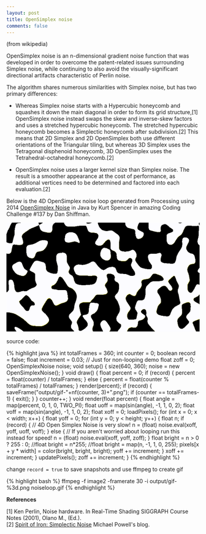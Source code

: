 ```yaml
---
layout: post
title: OpenSimplex noise
comments: false
---
```


(from wikipedia)

OpenSimplex noise is an n-dimensional gradient noise function that was developed in order to overcome the patent-related issues surrounding Simplex noise, while continuing to also avoid the visually-significant directional artifacts characteristic of Perlin noise.

The algorithm shares numerous similarities with Simplex noise, but has two primary differences:

* Whereas Simplex noise starts with a Hypercubic honeycomb and squashes it down the main diagonal in order to form its grid structure,[1] OpenSimplex noise instead swaps the skew and inverse-skew factors and uses a stretched hypercubic honeycomb. The stretched hypercubic honeycomb becomes a Simplectic honeycomb after subdivision.[2] This means that 2D Simplex and 2D OpenSimplex both use different orientations of the Triangular tiling, but whereas 3D Simplex uses the Tetragonal disphenoid honeycomb, 3D OpenSimplex uses the Tetrahedral-octahedral honeycomb.[2]

* OpenSimplex noise uses a larger kernel size than Simplex noise. The result is a smoother appearance at the cost of performance, as additional vertices need to be determined and factored into each evaluation.[2]

Below is the 4D OpenSimplex noise loop generated from Processing using 2014 [OpenSimplex Noise](https://gist.github.com/KdotJPG/b1270127455a94ac5d19) in Java by Kurt Spencer in amazing Coding Challenge #137 by Dan Shiffman.


![](/assets/coding/noiseloop.gif)

source code:

{% highlight java %}
int totalFrames = 360;
int counter = 0;
boolean record = false;
float increment = 0.03;
// Just for non-looping demo
float zoff = 0;
OpenSimplexNoise noise;
void setup() {
  size(640, 360);
  noise = new OpenSimplexNoise();
}
void draw() {
  float percent = 0;
  if (record) {
    percent = float(counter) / totalFrames;
  } else {
    percent = float(counter % totalFrames) / totalFrames;
  }
  render(percent);
  if (record) {
    saveFrame("output/gif-"+nf(counter, 3)+".png");
    if (counter == totalFrames-1) {
      exit();
    }
  }
  counter++;
}
void render(float percent) {
  float angle = map(percent, 0, 1, 0, TWO_PI);
  float uoff = map(sin(angle), -1, 1, 0, 2);
  float voff = map(sin(angle), -1, 1, 0, 2);
  float xoff = 0;
  loadPixels();
  for (int x = 0; x < width; x++) {
    float yoff = 0;
    for (int y = 0; y < height; y++) {
      float n;
      if (record) {
        // 4D Open Simplex Noise is very slow!
        n = (float) noise.eval(xoff, yoff, uoff, voff);
      } else {
        // If you aren't worried about looping run this instead for speed!
        n = (float) noise.eval(xoff, yoff, zoff);
      }
      float bright = n > 0 ? 255 : 0;
      //float bright = n*255;
      //float bright = map(n, -1, 1, 0, 255);
      pixels[x + y * width] = color(bright, bright, bright);
      yoff += increment;
    }
    xoff += increment;
  }
  updatePixels();
  zoff += increment;
}
{% endhighlight %}

change `record = true` to save snapshots and use ffmpeg to create gif

{% highlight bash %}
ffmpeg -f image2 -framerate 30 -i output/gif-%3d.png noiseloop.gif
{% endhighlight %}

<strong>References</strong>

[1] Ken Perlin, Noise hardware. In Real-Time Shading SIGGRAPH Course Notes (2001), Olano M., (Ed.).<br>
[2] [Spirit of Iron: Simplectic Noise](https://web.archive.org/web/20160529084209/http://www.spiritofiron.com:80/2015_01_01_archive.html) Michael Powell's blog.
